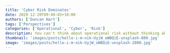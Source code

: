 ```yaml
---
title: 'Cyber Risk Dominates'
date: 2020-12-20T09:49:03+10:00
authors: ['Duncan Hart']
tags: ['Perspectives']
categories: ['Operational', 'Cyber', 'Risk']
description: You can't think about operational risk without thinking about cyber risk. 
thumbnail: 'images/posts/hello-i-m-nik-UyjW_oWBQiE-unsplash-800.jpg'
image: 'images/posts/hello-i-m-nik-UyjW_oWBQiE-unsplash-2000.jpg'
---
```


